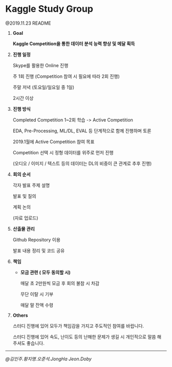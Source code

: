 # Kaggle Study Group

@2019.11.23 README



1. **Goal**

   **Kaggle Competition을 통한 데이터 분석 능력 향상 및 메달 획득**

   

2. **진행 일정**

   Skype를 활용한 Online 진행

   주 1회 진행 (Competition 참여 시 필요에 따라 2회 진행)

   주말 저녁 (토요일/일요일 중 1일)

   2시간 이상

   

3. **진행 방식**

   Completed Competition 1~2회 학습 -> Active Competition

   EDA, Pre-Processing, ML/DL, EVAL 등 단계적으로 함께 진행하며 토론

   2019.1월에 Active Competition 참여 목표

   

   Competition 선택 시 정형 데이터를 위주로 먼저 진행

   (오디오 / 이미지 / 텍스트 등의 데이터는 DL의 비중이 큰 관계로 추후 진행)

   

4. **회의 순서**

   각자 발표 주제 설명

   발표 및 질의

   계획 논의

   (자료 업로드)

   

5. **산출물 관리**

   Github Repository 이용

   발표 내용 정리 및 코드 공유

   

6. **책임**

   - **모금 관련 ( 모두 동의할 시)**

     매달 초 2만원씩 모금 후 회의 불참 시 차감

     무단 이탈 시 기부

     매달 말 잔액 수령

   

7. **Others**

   스터디 진행에 있어 모두가 책임감을 가지고 주도적인 참여를 바랍니다.

   스터디 진행에 있어 속도, 난이도 등의 난해한 문제가 생길 시 개인적으로 말씀 해 주셔도 좋습니다.

   

---

*@김인주.황지명.오준석.JongHa Jeon.Doby*

